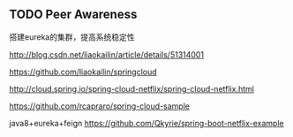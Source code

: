 

## TODO Peer Awareness
搭建eureka的集群，提高系统稳定性

http://blog.csdn.net/liaokailin/article/details/51314001

https://github.com/liaokailin/springcloud

http://cloud.spring.io/spring-cloud-netflix/spring-cloud-netflix.html

https://github.com/rcapraro/spring-cloud-sample


java8+eureka+feign
https://github.com/Qkyrie/spring-boot-netflix-example